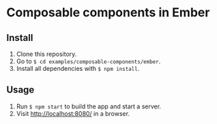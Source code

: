 # Composable components in Ember

## Install

1. Clone this repository.
2. Go to `$ cd examples/composable-components/ember`.
3. Install all dependencies with `$ npm install`.

## Usage

1. Run `$ npm start` to build the app and start a server.
2. Visit [http://localhost:8080/](http://localhost:8080/) in a browser.
